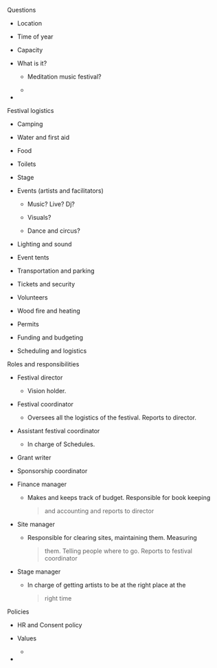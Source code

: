 Questions

-   Location

-   Time of year

-   Capacity

-   What is it?

    -   Meditation music festival?

    -   

-   

Festival logistics

-   Camping

-   Water and first aid

-   Food

-   Toilets

-   Stage

-   Events (artists and facilitators)

    -   Music? Live? Dj?

    -   Visuals?

    -   Dance and circus?

-   Lighting and sound

-   Event tents

-   Transportation and parking

-   Tickets and security

-   Volunteers

-   Wood fire and heating

-   Permits

-   Funding and budgeting

-   Scheduling and logistics

Roles and responsibilities

-   Festival director

    -   Vision holder.

-   Festival coordinator

    -   Oversees all the logistics of the festival. Reports to director.

-   Assistant festival coordinator

    -   In charge of Schedules.

-   Grant writer

-   Sponsorship coordinator

-   Finance manager

    -   Makes and keeps track of budget. Responsible for book keeping
        > and accounting and reports to director

-   Site manager

    -   Responsible for clearing sites, maintaining them. Measuring
        > them. Telling people where to go. Reports to festival
        > coordinator

-   Stage manager

    -   In charge of getting artists to be at the right place at the
        > right time

Policies

-   HR and Consent policy

-   Values

    -   

-   
